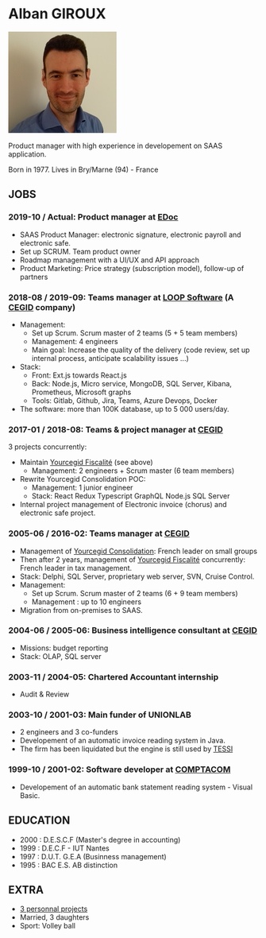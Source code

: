 # Alban GIROUX

![photo](photo.jpg)

Product manager with high experience in developement on SAAS application.

Born in 1977. Lives in Bry/Marne (94) - France

## JOBS

### 2019-10 / Actual: Product manager at [EDoc](https://www.edoc.fr/)

* SAAS Product Manager: electronic signature, electronic payroll and electronic safe.
* Set up SCRUM. Team product owner
* Roadmap management with a UI/UX and API approach
* Product Marketing: Price strategy (subscription model), follow-up of partners 

### 2018-08 / 2019-09: Teams manager at [LOOP Software](https://www.loopsoftware.fr/) (A [CEGID](https://www.cegid.com/fr/) company)

* Management: 
    - Set up Scrum. Scrum master of 2 teams (5 + 5 team members)
    - Management: 4 engineers
    - Main goal: Increase the quality of the delivery (code review, set up internal process, anticipate scalability issues ...)
* Stack:
    - Front: Ext.js towards React.js
    - Back: Node.js, Micro service, MongoDB, SQL Server, Kibana, Prometheus, Microsoft graphs
    - Tools: Gitlab, Github, Jira, Teams, Azure Devops, Docker
* The software: more than 100K database, up to 5 000 users/day.

### 2017-01 / 2018-08: Teams & project manager at [CEGID](https://www.cegid.com/fr/)

3 projects concurrently:
* Maintain [Yourcegid Fiscalité](https://www.cegid.com/fr/produits/yc-fiscalite/) (see above)
    - Management: 2 engineers + Scrum master (6 team members)
* Rewrite Yourcegid Consolidation POC:
    - Management: 1 junior engineer
    - Stack: React Redux Typescript GraphQL Node.js SQL Server
* Internal project management of Electronic invoice (chorus) and electronic safe project.  

### 2005-06 / 2016-02: Teams manager at [CEGID](https://www.cegid.com/fr/)

* Management of [Yourcegid Consolidation](https://www.cegid.com/fr/produits/yc-conso/): French leader on small groups
* Then after 2 years, management of [Yourcegid Fiscalité](https://www.cegid.com/fr/produits/yc-fiscalite/) concurrently: French leader in tax management.
* Stack: Delphi, SQL Server, proprietary web server, SVN, Cruise Control. 
* Management:
    - Set up Scrum. Scrum master of 2 teams (6 + 9 team members)
    - Management : up to 10 engineers
* Migration from on-premises to SAAS.

### 2004-06 / 2005-06: Business intelligence consultant at [CEGID](https://www.cegid.com/fr/)

* Missions: budget reporting
* Stack: OLAP, SQL server

### 2003-11 / 2004-05: Chartered Accountant internship

* Audit & Review

### 2003-10 / 2001-03: Main funder of UNIONLAB

* 2 engineers and 3 co-funders
* Developement of an automatic invoice reading system in Java.
* The firm has been liquidated but the engine is still used by [TESSI](https://www.tessi.eu/fr/solution/services/digitalisation-des-processus-documentaires/paiement/dematerialisation-des-factures-fournisseurs-et-processus-procure-to-pay/)

### 1999-10 / 2001-02: Software developer at [COMPTACOM](http://www.compta.com)

* Developement of an automatic bank statement reading system - Visual Basic.

## EDUCATION

* 2000 : D.E.S.C.F (Master's degree in accounting)
* 1999 : D.E.C.F - IUT Nantes
* 1997 : D.U.T. G.E.A (Businness management)
* 1995 : BAC E.S. AB distinction

## EXTRA

* [3 personnal projects](https://github.com/albangiroux/home)
* Married, 3 daughters
* Sport: Volley ball
